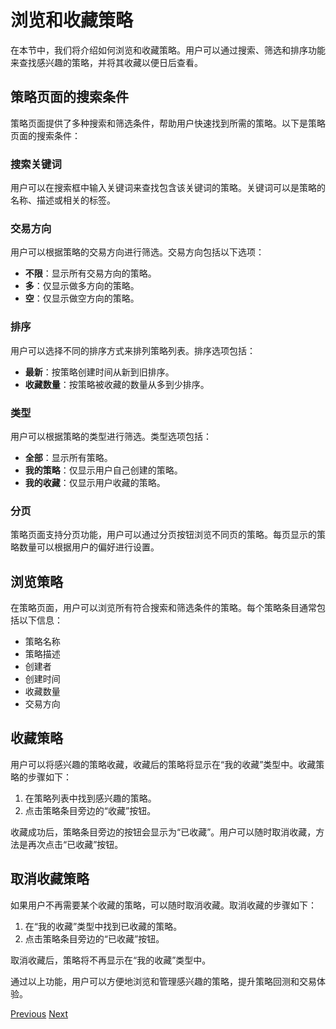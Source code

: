 # 浏览和收藏策略

在本节中，我们将介绍如何浏览和收藏策略。用户可以通过搜索、筛选和排序功能来查找感兴趣的策略，并将其收藏以便日后查看。

## 策略页面的搜索条件

策略页面提供了多种搜索和筛选条件，帮助用户快速找到所需的策略。以下是策略页面的搜索条件：

### 搜索关键词

用户可以在搜索框中输入关键词来查找包含该关键词的策略。关键词可以是策略的名称、描述或相关的标签。

### 交易方向

用户可以根据策略的交易方向进行筛选。交易方向包括以下选项：
- **不限**：显示所有交易方向的策略。
- **多**：仅显示做多方向的策略。
- **空**：仅显示做空方向的策略。

### 排序

用户可以选择不同的排序方式来排列策略列表。排序选项包括：
- **最新**：按策略创建时间从新到旧排序。
- **收藏数量**：按策略被收藏的数量从多到少排序。

### 类型

用户可以根据策略的类型进行筛选。类型选项包括：
- **全部**：显示所有策略。
- **我的策略**：仅显示用户自己创建的策略。
- **我的收藏**：仅显示用户收藏的策略。

### 分页

策略页面支持分页功能，用户可以通过分页按钮浏览不同页的策略。每页显示的策略数量可以根据用户的偏好进行设置。

## 浏览策略

在策略页面，用户可以浏览所有符合搜索和筛选条件的策略。每个策略条目通常包括以下信息：
- 策略名称
- 策略描述
- 创建者
- 创建时间
- 收藏数量
- 交易方向

## 收藏策略

用户可以将感兴趣的策略收藏，收藏后的策略将显示在“我的收藏”类型中。收藏策略的步骤如下：

1. 在策略列表中找到感兴趣的策略。
2. 点击策略条目旁边的“收藏”按钮。

收藏成功后，策略条目旁边的按钮会显示为“已收藏”。用户可以随时取消收藏，方法是再次点击“已收藏”按钮。

## 取消收藏策略

如果用户不再需要某个收藏的策略，可以随时取消收藏。取消收藏的步骤如下：

1. 在“我的收藏”类型中找到已收藏的策略。
2. 点击策略条目旁边的“已收藏”按钮。

取消收藏后，策略将不再显示在“我的收藏”类型中。

通过以上功能，用户可以方便地浏览和管理感兴趣的策略，提升策略回测和交易体验。

[Previous](login.md)
[Next](creating_strategy.md)